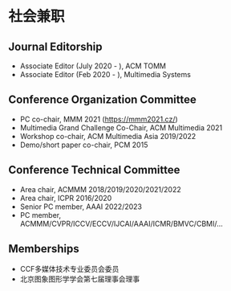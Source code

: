 # 社会兼职
 
   
## Journal Editorship

+ Associate Editor (July 2020 - ), ACM TOMM
+ Associate Editor (Feb 2020 - ), Multimedia Systems

## Conference Organization Committee

+ PC co-chair, MMM 2021 (https://mmm2021.cz/)
+ Multimedia Grand Challenge Co-Chair, ACM Multimedia 2021
+ Workshop co-chair, ACM Multimedia Asia 2019/2022
+ Demo/short paper co-chair, PCM 2015

## Conference Technical Committee

+ Area chair, ACMMM 2018/2019/2020/2021/2022
+ Area chair, ICPR 2016/2020
+ Senior PC member, AAAI 2022/2023
+ PC member, ACMMM/CVPR/ICCV/ECCV/IJCAI/AAAI/ICMR/BMVC/CBMI/...

## Memberships

+ CCF多媒体技术专业委员会委员
+ 北京图象图形学学会第七届理事会理事
